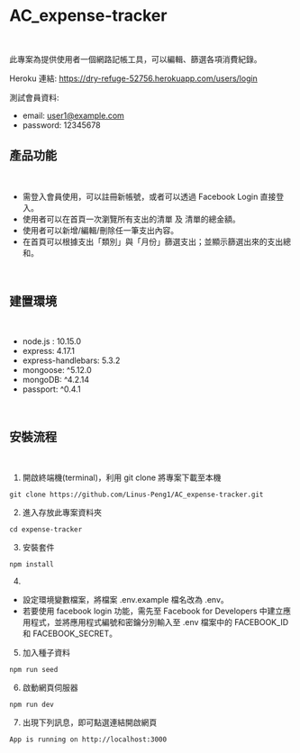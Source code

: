# AC_expense-tracker

<br>

此專案為提供使用者一個網路記帳工具，可以編輯、篩選各項消費紀錄。

Heroku 連結: https://dry-refuge-52756.herokuapp.com/users/login

測試會員資料: 
* email: user1@example.com
* password: 12345678

## 產品功能

<br>

* 需登入會員使用，可以註冊新帳號，或者可以透過 Facebook Login 直接登入。
* 使用者可以在首頁一次瀏覽所有支出的清單 及 清單的總金額。
* 使用者可以新增/編輯/刪除任一筆支出內容。
* 在首頁可以根據支出「類別」與「月份」篩選支出；並顯示篩選出來的支出總和。

<br>

## 建置環境

<br>

* node.js : 10.15.0
* express: 4.17.1
* express-handlebars: 5.3.2
* mongoose: ^5.12.0
* mongoDB: ^4.2.14
* passport: ^0.4.1

<br>

## 安裝流程

<br>

1. 開啟終端機(terminal)，利用 git clone 將專案下載至本機
```
git clone https://github.com/Linus-Peng1/AC_expense-tracker.git
```
2. 進入存放此專案資料夾
```
cd expense-tracker
```
3. 安裝套件
```
npm install
```
4. 
* 設定環境變數檔案，將檔案 .env.example 檔名改為 .env。
* 若要使用 facebook login 功能，需先至 Facebook for Developers 中建立應用程式，並將應用程式編號和密鑰分別輸入至 .env 檔案中的 FACEBOOK_ID 和 FACEBOOK_SECRET。

5. 加入種子資料
```
npm run seed
```

6. 啟動網頁伺服器
```
npm run dev
```
7. 出現下列訊息，即可點選連結開啟網頁
```
App is running on http://localhost:3000
```
